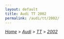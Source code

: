 ```yaml
---
layout: default
title: Audi TT 2002
permalink: /audi/tt/2002/
---
```

[*Home*](/) > [*Audi*](/audi/) > [*TT*](/audi/tt/) > [*2002*](/audi/tt/2002/)


